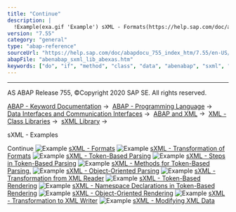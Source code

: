 ```yaml
---
title: "Continue"
description: |
  !Example(exa.gif 'Example') sXML - Formats(https://help.sap.com/doc/abapdocu_755_index_htm/7.55/en-US/abensxml_formats_abexa.htm) !Example(exa.gif 'Example') sXML - Transformation of Formats(https://help.sap.com/doc/abapdocu_755_index_htm/7.55/en-US/abensxml_format_trafos_abexa.htm) !Exampl
version: "7.55"
category: "general"
type: "abap-reference"
sourceUrl: "https://help.sap.com/doc/abapdocu_755_index_htm/7.55/en-US/abenabap_sxml_lib_abexas.htm"
abapFile: "abenabap_sxml_lib_abexas.htm"
keywords: ["do", "if", "method", "class", "data", "abenabap", "sxml", "lib", "abexas"]
---
```


* * *

AS ABAP Release 755, ©Copyright 2020 SAP SE. All rights reserved.

[ABAP - Keyword Documentation](https://help.sap.com/doc/abapdocu_755_index_htm/7.55/en-US/abenabap.htm) →  [ABAP - Programming Language](https://help.sap.com/doc/abapdocu_755_index_htm/7.55/en-US/abenabap_reference.htm) →  [Data Interfaces and Communication Interfaces](https://help.sap.com/doc/abapdocu_755_index_htm/7.55/en-US/abenabap_data_communication.htm) →  [ABAP and XML](https://help.sap.com/doc/abapdocu_755_index_htm/7.55/en-US/abenabap_xml.htm) →  [XML - Class Libraries](https://help.sap.com/doc/abapdocu_755_index_htm/7.55/en-US/abenabap_xml_libs.htm) →  [sXML Library](https://help.sap.com/doc/abapdocu_755_index_htm/7.55/en-US/abenabap_sxml_lib.htm) → 

sXML - Examples

Continue
![Example](exa.gif "Example") [sXML - Formats](https://help.sap.com/doc/abapdocu_755_index_htm/7.55/en-US/abensxml_formats_abexa.htm)
![Example](exa.gif "Example") [sXML - Transformation of Formats](https://help.sap.com/doc/abapdocu_755_index_htm/7.55/en-US/abensxml_format_trafos_abexa.htm)
![Example](exa.gif "Example") [sXML - Token-Based Parsing](https://help.sap.com/doc/abapdocu_755_index_htm/7.55/en-US/abensxml_parsing_abexa.htm)
![Example](exa.gif "Example") [sXML - Steps in Token-Based Parsing](https://help.sap.com/doc/abapdocu_755_index_htm/7.55/en-US/abensxml_parsing_steps_abexa.htm)
![Example](exa.gif "Example") [sXML - Methods for Token-Based Parsing.](https://help.sap.com/doc/abapdocu_755_index_htm/7.55/en-US/abensxml_parsing_methods_abexa.htm)
![Example](exa.gif "Example") [sXML - Object-Oriented Parsing](https://help.sap.com/doc/abapdocu_755_index_htm/7.55/en-US/abensxml_oo_parsing_abexa.htm)
![Example](exa.gif "Example") [sXML - Transformation from XML Reader](https://help.sap.com/doc/abapdocu_755_index_htm/7.55/en-US/abensxml_trafo_from_reader_abexa.htm)
![Example](exa.gif "Example") [sXML - Token-Based Rendering](https://help.sap.com/doc/abapdocu_755_index_htm/7.55/en-US/abensxml_rendering_abexa.htm)
![Example](exa.gif "Example") [sXML - Namespace Declarations in Token-Based Rendering](https://help.sap.com/doc/abapdocu_755_index_htm/7.55/en-US/abensxml_renderering_ns_abexa.htm)
![Example](exa.gif "Example") [sXML - Object-Oriented Rendering](https://help.sap.com/doc/abapdocu_755_index_htm/7.55/en-US/abensxml_oo_rendering_abexa.htm)
![Example](exa.gif "Example") [sXML - Transformation to XML Writer](https://help.sap.com/doc/abapdocu_755_index_htm/7.55/en-US/abensxml_trafo_into_writer_abexa.htm)
![Example](exa.gif "Example") [sXML - Modifying XML Data](https://help.sap.com/doc/abapdocu_755_index_htm/7.55/en-US/abensxml_reader_writer_abexa.htm)